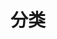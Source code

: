 ---
title: 分类
description: A description of this category
image:

# Badge style
style:
    background: "#2a9d8f"
    color: "#fff"
---